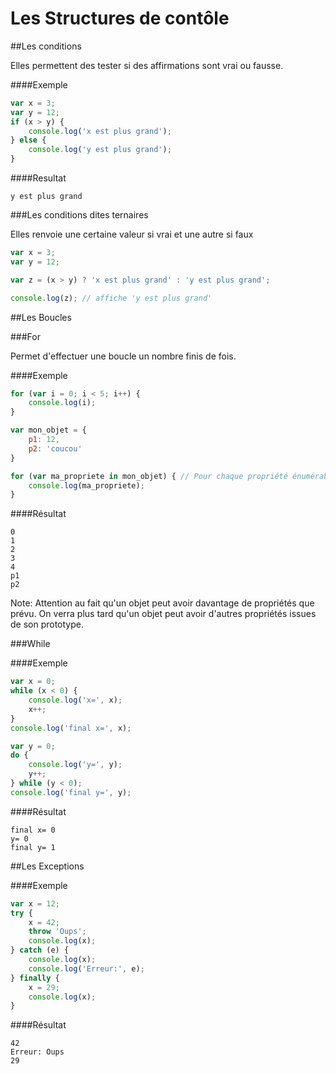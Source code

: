Les Structures de contôle
=========================

##Les conditions

Elles permettent des tester si des affirmations sont vrai ou fausse.

####Exemple
```javascript
var x = 3;
var y = 12;
if (x > y) {
	console.log('x est plus grand');
} else {
	console.log('y est plus grand');
}
```

####Resultat
```
y est plus grand
```

###Les conditions dites ternaires

Elles renvoie une certaine valeur si vrai et une autre si faux

```javascript
var x = 3;
var y = 12;

var z = (x > y) ? 'x est plus grand' : 'y est plus grand';

console.log(z); // affiche 'y est plus grand'
```

##Les Boucles

###For

Permet d'effectuer une boucle un nombre finis de fois.

####Exemple
```javascript
for (var i = 0; i < 5; i++) {
	console.log(i);
}

var mon_objet = {
	p1: 12,
	p2: 'coucou'
}

for (var ma_propriete in mon_objet) { // Pour chaque propriété énumérable 'ma_propriete' dans 'mon_objet'
	console.log(ma_propriete);
}
```

####Résultat
```
0
1
2
3
4
p1
p2
```

Note: Attention au fait qu'un objet peut avoir davantage de propriétés que prévu.
On verra plus tard qu'un objet peut avoir d'autres propriétés issues de son prototype.

###While

####Exemple
```javascript
var x = 0;
while (x < 0) {
    console.log('x=', x);
    x++;
}
console.log('final x=', x);

var y = 0;
do {
    console.log('y=', y);
    y++;
} while (y < 0);
console.log('final y=', y);
```

####Résultat
```
final x= 0
y= 0
final y= 1
```


##Les Exceptions

####Exemple
```javascript
var x = 12;
try {
	x = 42;
	throw 'Oups';
	console.log(x);
} catch (e) {
	console.log(x);
	console.log('Erreur:', e);
} finally {
	x = 29;
	console.log(x);
}
```

####Résultat
```
42
Erreur: Oups
29
```

